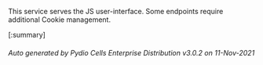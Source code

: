 






This service serves the JS user-interface. Some endpoints require additional Cookie management.

[:summary]

###### Auto generated by Pydio Cells Enterprise Distribution v3.0.2 on 11-Nov-2021
